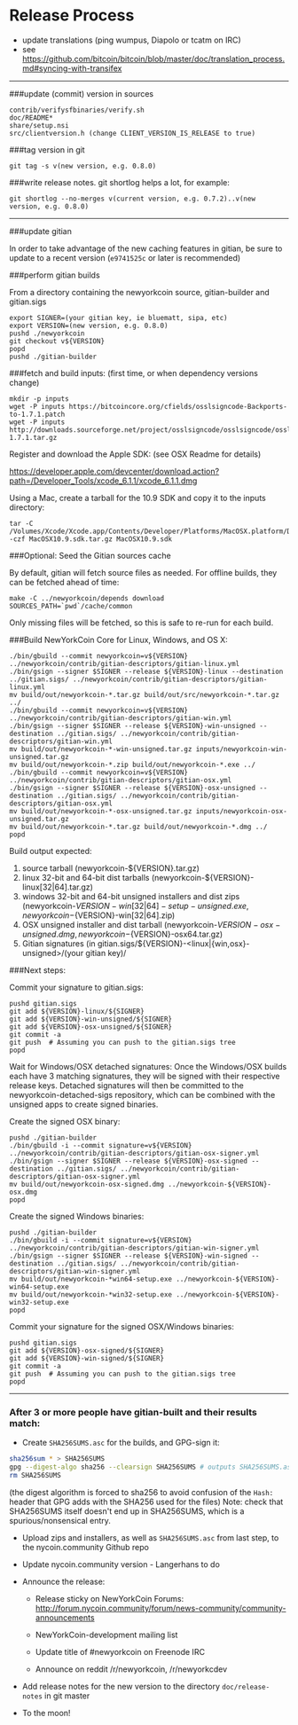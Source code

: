 Release Process
====================

* update translations (ping wumpus, Diapolo or tcatm on IRC)
* see https://github.com/bitcoin/bitcoin/blob/master/doc/translation_process.md#syncing-with-transifex

* * *

###update (commit) version in sources

	contrib/verifysfbinaries/verify.sh
	doc/README*
	share/setup.nsi
	src/clientversion.h (change CLIENT_VERSION_IS_RELEASE to true)

###tag version in git

	git tag -s v(new version, e.g. 0.8.0)

###write release notes. git shortlog helps a lot, for example:

	git shortlog --no-merges v(current version, e.g. 0.7.2)..v(new version, e.g. 0.8.0)

* * *

###update gitian

 In order to take advantage of the new caching features in gitian, be sure to update to a recent version (`e9741525c` or later is recommended)

###perform gitian builds

 From a directory containing the newyorkcoin source, gitian-builder and gitian.sigs
  
	export SIGNER=(your gitian key, ie bluematt, sipa, etc)
	export VERSION=(new version, e.g. 0.8.0)
	pushd ./newyorkcoin
	git checkout v${VERSION}
	popd
	pushd ./gitian-builder

###fetch and build inputs: (first time, or when dependency versions change)
 
	mkdir -p inputs
	wget -P inputs https://bitcoincore.org/cfields/osslsigncode-Backports-to-1.7.1.patch
	wget -P inputs http://downloads.sourceforge.net/project/osslsigncode/osslsigncode/osslsigncode-1.7.1.tar.gz

 Register and download the Apple SDK: (see OSX Readme for details)
 
 https://developer.apple.com/devcenter/download.action?path=/Developer_Tools/xcode_6.1.1/xcode_6.1.1.dmg
 
 Using a Mac, create a tarball for the 10.9 SDK and copy it to the inputs directory:
 
	tar -C /Volumes/Xcode/Xcode.app/Contents/Developer/Platforms/MacOSX.platform/Developer/SDKs/ -czf MacOSX10.9.sdk.tar.gz MacOSX10.9.sdk

###Optional: Seed the Gitian sources cache

  By default, gitian will fetch source files as needed. For offline builds, they can be fetched ahead of time:

	make -C ../newyorkcoin/depends download SOURCES_PATH=`pwd`/cache/common

  Only missing files will be fetched, so this is safe to re-run for each build.

###Build NewYorkCoin Core for Linux, Windows, and OS X:
  
	./bin/gbuild --commit newyorkcoin=v${VERSION} ../newyorkcoin/contrib/gitian-descriptors/gitian-linux.yml
	./bin/gsign --signer $SIGNER --release ${VERSION}-linux --destination ../gitian.sigs/ ../newyorkcoin/contrib/gitian-descriptors/gitian-linux.yml
	mv build/out/newyorkcoin-*.tar.gz build/out/src/newyorkcoin-*.tar.gz ../
	./bin/gbuild --commit newyorkcoin=v${VERSION} ../newyorkcoin/contrib/gitian-descriptors/gitian-win.yml
	./bin/gsign --signer $SIGNER --release ${VERSION}-win-unsigned --destination ../gitian.sigs/ ../newyorkcoin/contrib/gitian-descriptors/gitian-win.yml
	mv build/out/newyorkcoin-*-win-unsigned.tar.gz inputs/newyorkcoin-win-unsigned.tar.gz
	mv build/out/newyorkcoin-*.zip build/out/newyorkcoin-*.exe ../
	./bin/gbuild --commit newyorkcoin=v${VERSION} ../newyorkcoin/contrib/gitian-descriptors/gitian-osx.yml
	./bin/gsign --signer $SIGNER --release ${VERSION}-osx-unsigned --destination ../gitian.sigs/ ../newyorkcoin/contrib/gitian-descriptors/gitian-osx.yml
	mv build/out/newyorkcoin-*-osx-unsigned.tar.gz inputs/newyorkcoin-osx-unsigned.tar.gz
	mv build/out/newyorkcoin-*.tar.gz build/out/newyorkcoin-*.dmg ../
	popd
  Build output expected:

  1. source tarball (newyorkcoin-${VERSION}.tar.gz)
  2. linux 32-bit and 64-bit dist tarballs (newyorkcoin-${VERSION}-linux[32|64].tar.gz)
  3. windows 32-bit and 64-bit unsigned installers and dist zips (newyorkcoin-${VERSION}-win[32|64]-setup-unsigned.exe, newyorkcoin-${VERSION}-win[32|64].zip)
  4. OSX unsigned installer and dist tarball (newyorkcoin-${VERSION}-osx-unsigned.dmg, newyorkcoin-${VERSION}-osx64.tar.gz)
  5. Gitian signatures (in gitian.sigs/${VERSION}-<linux|{win,osx}-unsigned>/(your gitian key)/

###Next steps:

Commit your signature to gitian.sigs:

	pushd gitian.sigs
	git add ${VERSION}-linux/${SIGNER}
	git add ${VERSION}-win-unsigned/${SIGNER}
	git add ${VERSION}-osx-unsigned/${SIGNER}
	git commit -a
	git push  # Assuming you can push to the gitian.sigs tree
	popd

  Wait for Windows/OSX detached signatures:
	Once the Windows/OSX builds each have 3 matching signatures, they will be signed with their respective release keys.
	Detached signatures will then be committed to the newyorkcoin-detached-sigs repository, which can be combined with the unsigned apps to create signed binaries.

  Create the signed OSX binary:

	pushd ./gitian-builder
	./bin/gbuild -i --commit signature=v${VERSION} ../newyorkcoin/contrib/gitian-descriptors/gitian-osx-signer.yml
	./bin/gsign --signer $SIGNER --release ${VERSION}-osx-signed --destination ../gitian.sigs/ ../newyorkcoin/contrib/gitian-descriptors/gitian-osx-signer.yml
	mv build/out/newyorkcoin-osx-signed.dmg ../newyorkcoin-${VERSION}-osx.dmg
	popd

  Create the signed Windows binaries:

	pushd ./gitian-builder
	./bin/gbuild -i --commit signature=v${VERSION} ../newyorkcoin/contrib/gitian-descriptors/gitian-win-signer.yml
	./bin/gsign --signer $SIGNER --release ${VERSION}-win-signed --destination ../gitian.sigs/ ../newyorkcoin/contrib/gitian-descriptors/gitian-win-signer.yml
	mv build/out/newyorkcoin-*win64-setup.exe ../newyorkcoin-${VERSION}-win64-setup.exe
	mv build/out/newyorkcoin-*win32-setup.exe ../newyorkcoin-${VERSION}-win32-setup.exe
	popd

Commit your signature for the signed OSX/Windows binaries:

	pushd gitian.sigs
	git add ${VERSION}-osx-signed/${SIGNER}
	git add ${VERSION}-win-signed/${SIGNER}
	git commit -a
	git push  # Assuming you can push to the gitian.sigs tree
	popd

-------------------------------------------------------------------------

### After 3 or more people have gitian-built and their results match:

- Create `SHA256SUMS.asc` for the builds, and GPG-sign it:
```bash
sha256sum * > SHA256SUMS
gpg --digest-algo sha256 --clearsign SHA256SUMS # outputs SHA256SUMS.asc
rm SHA256SUMS
```
(the digest algorithm is forced to sha256 to avoid confusion of the `Hash:` header that GPG adds with the SHA256 used for the files)
Note: check that SHA256SUMS itself doesn't end up in SHA256SUMS, which is a spurious/nonsensical entry.

- Upload zips and installers, as well as `SHA256SUMS.asc` from last step, to the nycoin.community Github repo

- Update nycoin.community version - Langerhans to do

- Announce the release:

  - Release sticky on NewYorkCoin Forums: http://forum.nycoin.community/forum/news-community/community-announcements

  - NewYorkCoin-development mailing list

  - Update title of #newyorkcoin on Freenode IRC

  - Announce on reddit /r/newyorkcoin, /r/newyorkcdev

- Add release notes for the new version to the directory `doc/release-notes` in git master

- To the moon!

